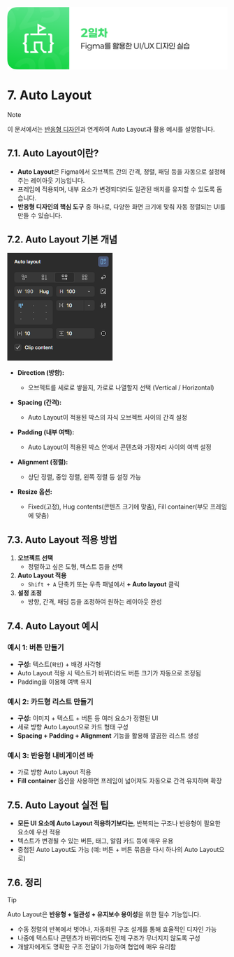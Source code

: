 <img src="./header.png" />

# 7. Auto Layout

> [!NOTE]  
> 이 문서에서는 [반응형 디자인](./05-Responsible-Design.md)과 연계하여 Auto Layout과 활용 예시를 설명합니다.

## 7.1. Auto Layout이란?

- **Auto Layout**은 Figma에서 오브젝트 간의 간격, 정렬, 패딩 등을 자동으로 설정해주는 레이아웃 기능입니다.
- 프레임에 적용되며, 내부 요소가 변경되더라도 일관된 배치를 유지할 수 있도록 돕습니다.
- **반응형 디자인의 핵심 도구** 중 하나로, 다양한 화면 크기에 맞춰 자동 정렬되는 UI를 만들 수 있습니다.

## 7.2. Auto Layout 기본 개념

<img src="./src/07/auto_layout.png" />

- **Direction (방향):**

  - 오브젝트를 세로로 쌓을지, 가로로 나열할지 선택 (Vertical / Horizontal)

- **Spacing (간격):**

  - Auto Layout이 적용된 박스의 자식 오브젝트 사이의 간격 설정

- **Padding (내부 여백):**

  - Auto Layout이 적용된 박스 안에서 콘텐츠와 가장자리 사이의 여백 설정

- **Alignment (정렬):**

  - 상단 정렬, 중앙 정렬, 왼쪽 정렬 등 설정 가능

- **Resize 옵션:**
  - Fixed(고정), Hug contents(콘텐츠 크기에 맞춤), Fill container(부모 프레임에 맞춤)

## 7.3. Auto Layout 적용 방법

1. **오브젝트 선택**
   - 정렬하고 싶은 도형, 텍스트 등을 선택
2. **Auto Layout 적용**
   - `Shift + A` 단축키 또는 우측 패널에서 **+ Auto layout** 클릭
3. **설정 조정**
   - 방향, 간격, 패딩 등을 조정하여 원하는 레이아웃 완성

## 7.4. Auto Layout 예시

### 예시 1: 버튼 만들기

- **구성:** 텍스트(`확인`) + 배경 사각형
- Auto Layout 적용 시 텍스트가 바뀌더라도 버튼 크기가 자동으로 조정됨
- Padding을 이용해 여백 유지

### 예시 2: 카드형 리스트 만들기

- **구성:** 이미지 + 텍스트 + 버튼 등 여러 요소가 정렬된 UI
- 세로 방향 Auto Layout으로 카드 형태 구성
- **Spacing + Padding + Alignment** 기능을 활용해 깔끔한 리스트 생성

### 예시 3: 반응형 내비게이션 바

- 가로 방향 Auto Layout 적용
- **Fill container** 옵션을 사용하면 프레임이 넓어져도 자동으로 간격 유지하며 확장

## 7.5. Auto Layout 실전 팁

- **모든 UI 요소에 Auto Layout 적용하기보다는**, 반복되는 구조나 반응형이 필요한 요소에 우선 적용
- 텍스트가 변경될 수 있는 버튼, 태그, 알림 카드 등에 매우 유용
- 중첩된 Auto Layout도 가능 (예: 버튼 + 버튼 묶음을 다시 하나의 Auto Layout으로)

## 7.6. 정리

> [!TIP]  
> Auto Layout은 **반응형 + 일관성 + 유지보수 용이성**을 위한 필수 기능입니다.

- 수동 정렬의 반복에서 벗어나, 자동화된 구조 설계를 통해 효율적인 디자인 가능
- 나중에 텍스트나 콘텐츠가 바뀌더라도 전체 구조가 무너지지 않도록 구성
- 개발자에게도 명확한 구조 전달이 가능하여 협업에 매우 유리함
